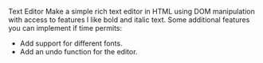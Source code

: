 Text Editor
Make a simple rich text editor in HTML using DOM manipulation with access to features l
like bold and italic text. Some additional features you can implement if time permits:

- Add support for different fonts.
- Add an undo function for the editor.

